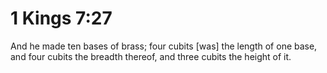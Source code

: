 # 1 Kings 7:27

And he made ten bases of brass; four cubits [was] the length of one base, and four cubits the breadth thereof, and three cubits the height of it.